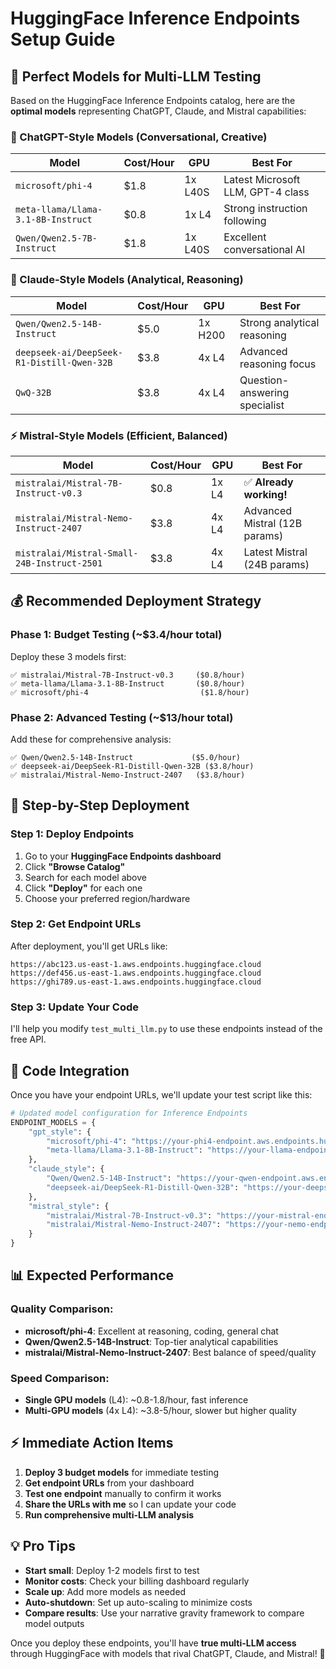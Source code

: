 # HuggingFace Inference Endpoints Setup Guide

## 🎯 **Perfect Models for Multi-LLM Testing**

Based on the HuggingFace Inference Endpoints catalog, here are the **optimal models** representing ChatGPT, Claude, and Mistral capabilities:

### **🤖 ChatGPT-Style Models (Conversational, Creative)**
| Model | Cost/Hour | GPU | Best For |
|-------|-----------|-----|----------|
| `microsoft/phi-4` | $1.8 | 1x L40S | Latest Microsoft LLM, GPT-4 class |
| `meta-llama/Llama-3.1-8B-Instruct` | $0.8 | 1x L4 | Strong instruction following |
| `Qwen/Qwen2.5-7B-Instruct` | $1.8 | 1x L40S | Excellent conversational AI |

### **🧠 Claude-Style Models (Analytical, Reasoning)**
| Model | Cost/Hour | GPU | Best For |
|-------|-----------|-----|----------|
| `Qwen/Qwen2.5-14B-Instruct` | $5.0 | 1x H200 | Strong analytical reasoning |
| `deepseek-ai/DeepSeek-R1-Distill-Qwen-32B` | $3.8 | 4x L4 | Advanced reasoning focus |
| `QwQ-32B` | $3.8 | 4x L4 | Question-answering specialist |

### **⚡ Mistral-Style Models (Efficient, Balanced)**
| Model | Cost/Hour | GPU | Best For |
|-------|-----------|-----|----------|
| `mistralai/Mistral-7B-Instruct-v0.3` | $0.8 | 1x L4 | ✅ **Already working!** |
| `mistralai/Mistral-Nemo-Instruct-2407` | $3.8 | 4x L4 | Advanced Mistral (12B params) |
| `mistralai/Mistral-Small-24B-Instruct-2501` | $3.8 | 4x L4 | Latest Mistral (24B params) |

## 💰 **Recommended Deployment Strategy**

### **Phase 1: Budget Testing** (~$3.4/hour total)
Deploy these 3 models first:
```
✅ mistralai/Mistral-7B-Instruct-v0.3     ($0.8/hour)
✅ meta-llama/Llama-3.1-8B-Instruct       ($0.8/hour)  
✅ microsoft/phi-4                         ($1.8/hour)
```

### **Phase 2: Advanced Testing** (~$13/hour total)
Add these for comprehensive analysis:
```
✅ Qwen/Qwen2.5-14B-Instruct             ($5.0/hour)
✅ deepseek-ai/DeepSeek-R1-Distill-Qwen-32B ($3.8/hour)
✅ mistralai/Mistral-Nemo-Instruct-2407   ($3.8/hour)
```

## 🚀 **Step-by-Step Deployment**

### **Step 1: Deploy Endpoints**
1. Go to your **HuggingFace Endpoints dashboard**
2. Click **"Browse Catalog"**
3. Search for each model above
4. Click **"Deploy"** for each one
5. Choose your preferred region/hardware

### **Step 2: Get Endpoint URLs**
After deployment, you'll get URLs like:
```
https://abc123.us-east-1.aws.endpoints.huggingface.cloud
https://def456.us-east-1.aws.endpoints.huggingface.cloud
https://ghi789.us-east-1.aws.endpoints.huggingface.cloud
```

### **Step 3: Update Your Code**
I'll help you modify `test_multi_llm.py` to use these endpoints instead of the free API.

## 🔧 **Code Integration**

Once you have your endpoint URLs, we'll update your test script like this:

```python
# Updated model configuration for Inference Endpoints
ENDPOINT_MODELS = {
    "gpt_style": {
        "microsoft/phi-4": "https://your-phi4-endpoint.aws.endpoints.huggingface.cloud",
        "meta-llama/Llama-3.1-8B-Instruct": "https://your-llama-endpoint.aws.endpoints.huggingface.cloud"
    },
    "claude_style": {
        "Qwen/Qwen2.5-14B-Instruct": "https://your-qwen-endpoint.aws.endpoints.huggingface.cloud",
        "deepseek-ai/DeepSeek-R1-Distill-Qwen-32B": "https://your-deepseek-endpoint.aws.endpoints.huggingface.cloud"
    },
    "mistral_style": {
        "mistralai/Mistral-7B-Instruct-v0.3": "https://your-mistral-endpoint.aws.endpoints.huggingface.cloud",
        "mistralai/Mistral-Nemo-Instruct-2407": "https://your-nemo-endpoint.aws.endpoints.huggingface.cloud"
    }
}
```

## 📊 **Expected Performance**

### **Quality Comparison:**
- **microsoft/phi-4**: Excellent at reasoning, coding, general chat
- **Qwen/Qwen2.5-14B-Instruct**: Top-tier analytical capabilities
- **mistralai/Mistral-Nemo-Instruct-2407**: Best balance of speed/quality

### **Speed Comparison:**
- **Single GPU models** (L4): ~0.8-1.8/hour, fast inference
- **Multi-GPU models** (4x L4): ~3.8-5/hour, slower but higher quality

## ⚡ **Immediate Action Items**

1. **Deploy 3 budget models** for immediate testing
2. **Get endpoint URLs** from your dashboard  
3. **Test one endpoint** manually to confirm it works
4. **Share the URLs with me** so I can update your code
5. **Run comprehensive multi-LLM analysis**

## 💡 **Pro Tips**

- **Start small**: Deploy 1-2 models first to test
- **Monitor costs**: Check your billing dashboard regularly
- **Scale up**: Add more models as needed
- **Auto-shutdown**: Set up auto-scaling to minimize costs
- **Compare results**: Use your narrative gravity framework to compare model outputs

Once you deploy these endpoints, you'll have **true multi-LLM access** through HuggingFace with models that rival ChatGPT, Claude, and Mistral! 🎉 